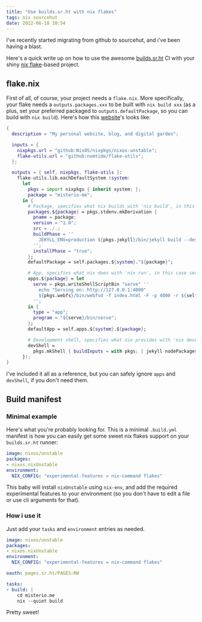 ```yaml
---
title: "Use builds.sr.ht with nix flakes"
tags: nix sourcehut
date: 2022-06-18 10:54
---
```


I've recently started migrating from github to sourcehut, and i've been having a blast.

Here's a quick write up on how to use the awesome [builds.sr.ht](https://builds.sr.ht) CI with your shiny [nix flake](https://nixos.wiki/wiki/Flakes)-based project.

## flake.nix
First of all, of course, your project needs a `flake.nix`. More specifically, your flake needs a `outputs.packages.xxx` to be built with `nix build xxx` (as a plus, set your preferred packaged to `outputs.defaultPackage`, so you can build with `nix build`). Here's how this [website](https://sr.ht/~misterio/website)'s looks like:
```nix
{
  description = "My personal website, blog, and digital garden";

  inputs = {
    nixpkgs.url = "github:NixOS/nixpkgs/nixos-unstable";
    flake-utils.url = "github:numtide/flake-utils";
  };

  outputs = { self, nixpkgs, flake-utils }:
    flake-utils.lib.eachDefaultSystem (system:
      let
        pkgs = import nixpkgs { inherit system; };
        package = "misterio-me";
      in {
        # Package, specifies what nix builds with 'nix build', in this case builds the website with jekyll
        packages.${package} = pkgs.stdenv.mkDerivation {
          pname = package;
          version = "1.0";
          src = ./.;
          buildPhase = ''
            JEKYLL_ENV=production ${pkgs.jekyll}/bin/jekyll build --destination $out
          '';
          installPhase = "true";
        };
        defaultPackage = self.packages.${system}."${package}";

        # App, specifies what nix does with 'nix run', in this case serves up the website
        apps.${package} = let
          serve = pkgs.writeShellScriptBin "serve" ''
            echo "Serving on: http://127.0.0.1:4000"
            ${pkgs.webfs}/bin/webfsd -f index.html -F -p 4000 -r ${self.packages.${system}.${package}}
          '';
        in {
          type = "app";
          program = "${serve}/bin/serve";
        };
        defaultApp = self.apps.${system}.${package};

        # Development shell, specifies what nix provides with 'nix develop'
        devShell =
          pkgs.mkShell { buildInputs = with pkgs; [ jekyll nodePackages.prettier sass scss-lint ]; };
      });
}
```

I've included it all as a reference, but you can safely ignore `apps` and `devShell`, if you don't need them.

## Build manifest

### Minimal example
Here's what you're probably looking for. This is a minimal `.build.yml` manifest is how you can easily get some sweet nix flakes support on your `builds.sr.ht` runner:
```yml
image: nixos/unstable
packages:
- nixos.nixUnstable
environment:
  NIX_CONFIG: "experimental-features = nix-command flakes"
```
This baby will install `nixUnstable` using `nix-env`, and add the required experimental features to your environment (so you don't have to edit a file or use cli arguments for that).

### How i use it

Just add your `tasks` and `environment` entries as needed.
```yml
image: nixos/unstable
packages:
- nixos.nixUnstable
environment:
  NIX_CONFIG: "experimental-features = nix-command flakes"

oauth: pages.sr.ht/PAGES:RW

tasks:
- build: |
    cd misterio.me
    nix --quiet build
```

Pretty sweet!
